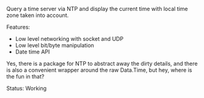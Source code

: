 Query a time server via NTP and display the current time with local time zone
taken into account.

Features:

- Low level networking with socket and UDP
- Low level bit/byte manipulation
- Date time API

Yes, there is a package for NTP to abstract away the dirty details, and there
is also a convenient wrapper around the raw Data.Time, but hey, where is the
fun in that?

Status: Working